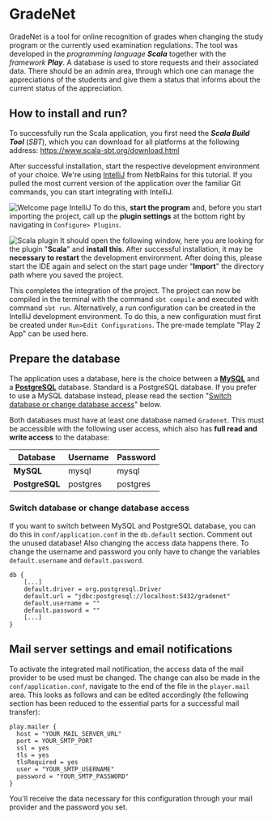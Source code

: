 # GradeNet

GradeNet is a tool for online recognition of grades when changing the study program or the currently used examination regulations. The tool was developed in the *programming language **Scala*** together with the *framework **Play***. A database is used to store requests and their associated data. There should be an admin area, through which one can manage the appreciations of the students and give them a status that informs about the current status of the appreciation.

## How to install and run?
To successfully run the Scala application, you first need the ***Scala Build Tool*** (*SBT*), which you can download for all platforms at the following address:
https://www.scala-sbt.org/download.html

After successful installation, start the respective development environment of your choice. We're using [IntelliJ](https://www.jetbrains.com/idea/download/index.html#section=windows) from NetbRains for this tutorial. If you pulled the most current version of the application over the familiar Git commands, you can start integrating with IntelliJ. 

![Welcome page IntelliJ](https://i.ibb.co/V0F7WHm/img01.png)
To do this, **start the program** and, before you start importing the project, call up the **plugin settings** at the bottom right by navigating in `Configure> Plugins`. 

![Scala plugin](https://i.ibb.co/zJZLGKT/img02.png)
It should open the following window, here you are looking for the plugin "**Scala**" and **install this**. After successful installation, it may be **necessary to restart** the development environment. After doing this, please start the IDE again and select on the start page under "**Import**" the directory path where you saved the project.

This completes the integration of the project. The project can now be compiled in the terminal with the command `sbt compile` and executed with command `sbt run`. Alternatively, a run configuration can be created in the IntelliJ development environment. To do this, a new configuration must first be created under `Run>Edit Configurations`. The pre-made template "Play 2 App" can be used here.

## Prepare the database
The application uses a database, here is the choice between a **[MySQL](https://www.mysql.com/de/)** and a **[PostgreSQL](https://www.postgresql.org/)** database. Standard is a PostgreSQL database. If you prefer to use a MySQL database instead, please read the section "[Switch database or change database access](#switch-database-or-change-database-access)" below.

Both databases must have at least one database named `Gradenet`. This must be accessible with the following user access, which also has **full read and write access** to the database:

| **Database** | **Username** | **Password** |
| ------ | ------ | ------ |
| **MySQL** | mysql | mysql |
| **PostgreSQL** | postgres | postgres |

### Switch database or change database access
If you want to switch between MySQL and PostgreSQL database, you can do this in `conf/application.conf` in the `db.default` section. Comment out the unused database! Also changing the access data happens there. To change the username and password you only have to change the variables `default.username` and `default.password`.

```
db {
    [...]
    default.driver = org.postgresql.Driver
    default.url = "jdbc:postgresql://localhost:5432/gradenet"
    default.username = ""
    default.password = ""
    [...]
}
```
## Mail server settings and email notifications

To activate the integrated mail notification, the access data of the mail provider to be used must be changed. The change can also be made in the `conf/application.conf`, navigate to the end of the file in the `player.mail` area. This looks as follows and can be edited accordingly (the following section has been reduced to the essential parts for a successful mail transfer):

```
play.mailer {
  host = "YOUR_MAIL_SERVER_URL"
  port = YOUR_SMTP_PORT
  ssl = yes
  tls = yes
  tlsRequired = yes
  user = "YOUR_SMTP_USERNAME"
  password = "YOUR_SMTP_PASSWORD"
}
```
You'll receive the data necessary for this configuration through your mail provider and the password you set.